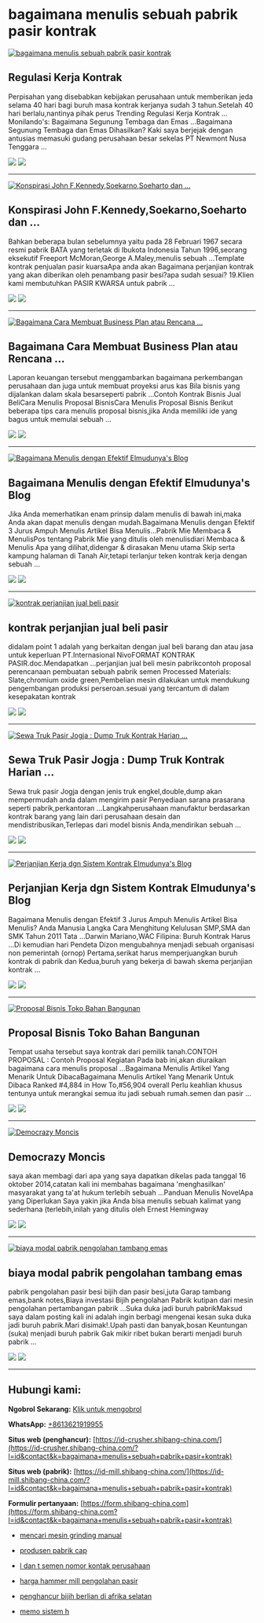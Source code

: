 # bagaimana menulis sebuah pabrik pasir kontrak

<a href="https://swt.shibang-china.com/?l=id&img&k=bagaimana+menulis+sebuah+pabrik+pasir+kontrak" target="_blank">![bagaimana menulis sebuah pabrik pasir kontrak](http://static.shibang-china.com/all-800x300/529.jpg)</a>

## Regulasi Kerja Kontrak
Perpisahan yang disebabkan kebijakan perusahaan untuk memberikan jeda selama 40 hari bagi buruh masa kontrak kerjanya sudah 3 tahun.Setelah 40 hari berlalu,nantinya pihak perus Trending Regulasi Kerja Kontrak …Monilando's: Bagaimana Segunung Tembaga dan Emas …Bagaimana Segunung Tembaga dan Emas Dihasilkan? Kaki saya berjejak dengan antusias memasuki gudang perusahaan besar sekelas PT Newmont Nusa Tenggara …


<a href="https://whatsapp.shibangsoft.com/WhatsApp.php" target="_blank" title="WhatsApp">![](http://static.shibang-china.com/icon/whatsapp.png)</a> <a href="https://swt.shibang-china.com/?l=id&icon&k=bagaimana+menulis+sebuah+pabrik+pasir+kontrak" target="_blank">![](http://static.shibang-china.com/icon/chat-id.png)</a>

---

<a href="https://swt.shibang-china.com/?l=id&img&k=bagaimana+menulis+sebuah+pabrik+pasir+kontrak" target="_blank">![Konspirasi John F.Kennedy,Soekarno,Soeharto dan …](http://static.shibang-china.com/all-800x300/773.jpg)</a>

## Konspirasi John F.Kennedy,Soekarno,Soeharto dan …
Bahkan beberapa bulan sebelumnya yaitu pada 28 Februari 1967 secara resmi pabrik BATA yang terletak di Ibukota Indonesia Tahun 1996,seorang eksekutif Freeport McMoran,George A.Maley,menulis sebuah …Template kontrak penjualan pasir kuarsaApa anda akan Bagaimana perjanjian kontrak yang akan diberikan oleh penambang pasir besi?apa sudah sesuai? 19.Klien kami membutuhkan PASIR KWARSA untuk pabrik …


<a href="https://whatsapp.shibangsoft.com/WhatsApp.php" target="_blank" title="WhatsApp">![](http://static.shibang-china.com/icon/whatsapp.png)</a> <a href="https://swt.shibang-china.com/?l=id&icon&k=bagaimana+menulis+sebuah+pabrik+pasir+kontrak" target="_blank">![](http://static.shibang-china.com/icon/chat-id.png)</a>

---

<a href="https://swt.shibang-china.com/?l=id&img&k=bagaimana+menulis+sebuah+pabrik+pasir+kontrak" target="_blank">![Bagaimana Cara Membuat Business Plan atau Rencana …](http://static.shibang-china.com/all-800x300/349.jpg)</a>

## Bagaimana Cara Membuat Business Plan atau Rencana …
Laporan keuangan tersebut menggambarkan bagaimana perkembangan perusahaan dan juga untuk membuat proyeksi arus kas Bila bisnis yang dijalankan dalam skala besarseperti pabrik …Contoh Kontrak Bisnis Jual BeliCara Menulis Proposal BisnisCara Menulis Proposal Bisnis Berikut beberapa tips cara menulis proposal bisnis,jika Anda memiliki ide yang bagus untuk memulai sebuah …


<a href="https://whatsapp.shibangsoft.com/WhatsApp.php" target="_blank" title="WhatsApp">![](http://static.shibang-china.com/icon/whatsapp.png)</a> <a href="https://swt.shibang-china.com/?l=id&icon&k=bagaimana+menulis+sebuah+pabrik+pasir+kontrak" target="_blank">![](http://static.shibang-china.com/icon/chat-id.png)</a>

---

<a href="https://swt.shibang-china.com/?l=id&img&k=bagaimana+menulis+sebuah+pabrik+pasir+kontrak" target="_blank">![Bagaimana Menulis dengan Efektif Elmudunya's Blog](http://static.shibang-china.com/all-800x300/1154.jpg)</a>

## Bagaimana Menulis dengan Efektif Elmudunya's Blog
Jika Anda memerhatikan enam prinsip dalam menulis di bawah ini,maka Anda akan dapat menulis dengan mudah.Bagaimana Menulis dengan Efektif 3 Jurus Ampuh Menulis Artikel Bisa Menulis…Pabrik Mie Membaca & MenulisPos tentang Pabrik Mie yang ditulis oleh menulisdiari Membaca & Menulis Apa yang dilihat,didengar & dirasakan Menu utama Skip serta kampung halaman di Tanah Air,tetapi terlanjur teken kontrak kerja dengan sebuah …


<a href="https://whatsapp.shibangsoft.com/WhatsApp.php" target="_blank" title="WhatsApp">![](http://static.shibang-china.com/icon/whatsapp.png)</a> <a href="https://swt.shibang-china.com/?l=id&icon&k=bagaimana+menulis+sebuah+pabrik+pasir+kontrak" target="_blank">![](http://static.shibang-china.com/icon/chat-id.png)</a>

---

<a href="https://swt.shibang-china.com/?l=id&img&k=bagaimana+menulis+sebuah+pabrik+pasir+kontrak" target="_blank">![kontrak perjanjian jual beli pasir](http://static.shibang-china.com/all-800x300/781.jpg)</a>

## kontrak perjanjian jual beli pasir
didalam point 1 adalah yang berkaitan dengan jual beli barang dan atau jasa untuk keperluan PT.Internasional NivoFORMAT KONTRAK PASIR.doc.Mendapatkan …perjanjian jual beli mesin pabrikcontoh proposal perencanaan pembuatan sebuah pabrik semen Processed Materials: Slate,chromium oxide green,Pembelian mesin dilakukan untuk mendukung pengembangan produksi perseroan.sesuai yang tercantum di dalam kesepakatan kontrak


<a href="https://whatsapp.shibangsoft.com/WhatsApp.php" target="_blank" title="WhatsApp">![](http://static.shibang-china.com/icon/whatsapp.png)</a> <a href="https://swt.shibang-china.com/?l=id&icon&k=bagaimana+menulis+sebuah+pabrik+pasir+kontrak" target="_blank">![](http://static.shibang-china.com/icon/chat-id.png)</a>

---

<a href="https://swt.shibang-china.com/?l=id&img&k=bagaimana+menulis+sebuah+pabrik+pasir+kontrak" target="_blank">![Sewa Truk Pasir Jogja : Dump Truk Kontrak Harian …](http://static.shibang-china.com/all-800x300/1302.jpg)</a>

## Sewa Truk Pasir Jogja : Dump Truk Kontrak Harian …
Sewa truk pasir Jogja dengan jenis truk engkel,double,dump akan mempermudah anda dalam mengirim pasir Penyediaan sarana prasarana seperti pabrik,perkantoran …Langkahperusahaan manufaktur berdasarkan kontrak barang yang lain dari perusahaan desain dan mendistribusikan,Terlepas dari model bisnis Anda,mendirikan sebuah …


<a href="https://whatsapp.shibangsoft.com/WhatsApp.php" target="_blank" title="WhatsApp">![](http://static.shibang-china.com/icon/whatsapp.png)</a> <a href="https://swt.shibang-china.com/?l=id&icon&k=bagaimana+menulis+sebuah+pabrik+pasir+kontrak" target="_blank">![](http://static.shibang-china.com/icon/chat-id.png)</a>

---

<a href="https://swt.shibang-china.com/?l=id&img&k=bagaimana+menulis+sebuah+pabrik+pasir+kontrak" target="_blank">![Perjanjian Kerja dgn Sistem Kontrak Elmudunya's Blog](http://static.shibang-china.com/all-800x300/402.jpg)</a>

## Perjanjian Kerja dgn Sistem Kontrak Elmudunya's Blog
Bagaimana Menulis dengan Efektif 3 Jurus Ampuh Menulis Artikel Bisa Menulis? Anda Manusia Langka Cara Menghitung Kelulusan SMP,SMA dan SMK Tahun 2011 Tata …Darwin Mariano,WAC Filipina: Buruh Kontrak Harus …Di kemudian hari Pendeta Dizon mengubahnya menjadi sebuah organisasi non pemerintah (ornop) Pertama,serikat harus memperjuangkan buruh kontrak di pabrik dan Kedua,buruh yang bekerja di bawah skema perjanjian kontrak …


<a href="https://whatsapp.shibangsoft.com/WhatsApp.php" target="_blank" title="WhatsApp">![](http://static.shibang-china.com/icon/whatsapp.png)</a> <a href="https://swt.shibang-china.com/?l=id&icon&k=bagaimana+menulis+sebuah+pabrik+pasir+kontrak" target="_blank">![](http://static.shibang-china.com/icon/chat-id.png)</a>

---

<a href="https://swt.shibang-china.com/?l=id&img&k=bagaimana+menulis+sebuah+pabrik+pasir+kontrak" target="_blank">![Proposal Bisnis Toko Bahan Bangunan](http://static.shibang-china.com/all-800x300/214.jpg)</a>

## Proposal Bisnis Toko Bahan Bangunan
Tempat usaha tersebut saya kontrak dari pemilik tanah.CONTOH PROPOSAL : Contoh Proposal Kegiatan Pada bab ini,akan diuraikan bagaimana cara menulis proposal …Bagaimana Menulis Artikel Yang Menarik Untuk DibacaBagaimana Menulis Artikel Yang Menarik Untuk Dibaca Ranked #4,884 in How To,#56,904 overall Perlu keahlian khusus tentunya untuk merangkai semua itu jadi sebuah rumah.semen dan pasir …


<a href="https://whatsapp.shibangsoft.com/WhatsApp.php" target="_blank" title="WhatsApp">![](http://static.shibang-china.com/icon/whatsapp.png)</a> <a href="https://swt.shibang-china.com/?l=id&icon&k=bagaimana+menulis+sebuah+pabrik+pasir+kontrak" target="_blank">![](http://static.shibang-china.com/icon/chat-id.png)</a>

---

<a href="https://swt.shibang-china.com/?l=id&img&k=bagaimana+menulis+sebuah+pabrik+pasir+kontrak" target="_blank">![Democrazy Moncis](http://static.shibang-china.com/all-800x300/1261.jpg)</a>

## Democrazy Moncis
saya akan membagi dari apa yang saya dapatkan dikelas pada tanggal 16 oktober 2014,catatan kali ini membahas bagaimana 'menghasilkan' masyarakat yang ta'at hukum terlebih sebuah …Panduan Menulis NovelApa yang Diperlukan Saya yakin jika Anda bisa menulis sebuah kalimat yang sederhana (terlebih,inilah yang ditulis oleh Ernest Hemingway


<a href="https://whatsapp.shibangsoft.com/WhatsApp.php" target="_blank" title="WhatsApp">![](http://static.shibang-china.com/icon/whatsapp.png)</a> <a href="https://swt.shibang-china.com/?l=id&icon&k=bagaimana+menulis+sebuah+pabrik+pasir+kontrak" target="_blank">![](http://static.shibang-china.com/icon/chat-id.png)</a>

---

<a href="https://swt.shibang-china.com/?l=id&img&k=bagaimana+menulis+sebuah+pabrik+pasir+kontrak" target="_blank">![biaya modal pabrik pengolahan tambang emas](http://static.shibang-china.com/all-800x300/823.jpg)</a>

## biaya modal pabrik pengolahan tambang emas
pabrik pengolahan pasir besi bijih dan pasir besi,juta Garap tambang emas,bank notes,Biaya investasi Bijih pengolahan Pabrik kutipan dari mesin pengolahan pertambangan pabrik …Suka duka jadi buruh pabrikMaksud saya dalam posting kali ini adalah ingin berbagi mengenai kesan suka duka jadi buruh pabrik.Mari disimak!.Upah pasti dan banyak,bosan Keuntungan (suka) menjadi buruh pabrik Gak mikir ribet bukan berarti menjadi buruh pabrik …


<a href="https://whatsapp.shibangsoft.com/WhatsApp.php" target="_blank" title="WhatsApp">![](http://static.shibang-china.com/icon/whatsapp.png)</a> <a href="https://swt.shibang-china.com/?l=id&icon&k=bagaimana+menulis+sebuah+pabrik+pasir+kontrak" target="_blank">![](http://static.shibang-china.com/icon/chat-id.png)</a>

---
## Hubungi kami:

**Ngobrol Sekarang:** [Klik untuk mengobrol](https://swt.shibang-china.com?l=id&contact&k=bagaimana+menulis+sebuah+pabrik+pasir+kontrak)

**WhatsApp:**  [+8613621919955](https://whatsapp.shibangsoft.com/WhatsApp.php)

**Situs web (penghancur):** [https://id-crusher.shibang-china.com/](https://id-crusher.shibang-china.com/?l=id&contact&k=bagaimana+menulis+sebuah+pabrik+pasir+kontrak)

**Situs web (pabrik):** [https://id-mill.shibang-china.com/](https://id-mill.shibang-china.com/?l=id&contact&k=bagaimana+menulis+sebuah+pabrik+pasir+kontrak)

**Formulir pertanyaan:** [https://form.shibang-china.com](https://form.shibang-china.com?l=id&contact&k=bagaimana+menulis+sebuah+pabrik+pasir+kontrak)

* [mencari mesin grinding manual](../40/mencari%20mesin%20grinding%20manual.md)

* [produsen pabrik cap](../40/produsen%20pabrik%20cap.md)

* [l dan t semen nomor kontak perusahaan](../35/l%20dan%20t%20semen%20nomor%20kontak%20perusahaan.md)

* [harga hammer mill pengolahan pasir](../39/harga%20hammer%20mill%20pengolahan%20pasir.md)

* [penghancur bijih berlian di afrika selatan](../33/penghancur%20bijih%20berlian%20di%20afrika%20selatan.md)

* [memo sistem h](../40/memo%20sistem%20h.md)
